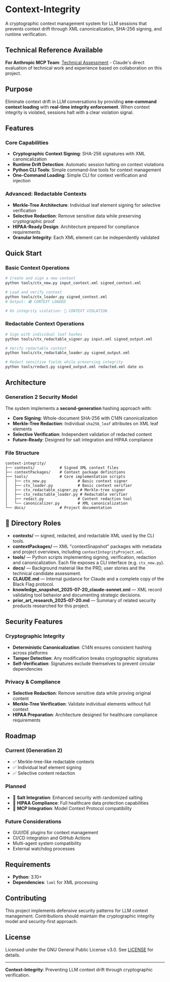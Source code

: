 # Context-Integrity

A cryptographic context management system for LLM sessions that prevents context drift through XML canonicalization, SHA-256 signing, and runtime verification.

## Technical Reference Available

**For Anthropic MCP Team**: [Technical Assessment](docs/candidate.md) - Claude's direct evaluation of technical work and experience based on collaboration on this project.

## Purpose

Eliminate context drift in LLM conversations by providing **one-command context loading** with **real-time integrity enforcement**. When context integrity is violated, sessions halt with a clear violation signal.

## Features

### Core Capabilities
- **Cryptographic Context Signing**: SHA-256 signatures with XML canonicalization
- **Runtime Drift Detection**: Automatic session halting on context violations  
- **Python CLI Tools**: Simple command-line tools for context management
- **One-Command Loading**: Simple CLI for context verification and injection

### Advanced: Redactable Contexts
- **Merkle-Tree Architecture**: Individual leaf element signing for selective verification
- **Selective Redaction**: Remove sensitive data while preserving cryptographic proof
- **HIPAA-Ready Design**: Architecture prepared for compliance requirements
- **Granular Integrity**: Each XML element can be independently validated

## Quick Start

### Basic Context Operations

```bash
# Create and sign a new context
python tools/ctx_new.py input_context.xml signed_context.xml

# Load and verify context
python tools/ctx_loader.py signed_context.xml
# Output: 🟢 CONTEXT LOADED

# On integrity violation: 🔴 CONTEXT VIOLATION
```

### Redactable Context Operations

```bash
# Sign with individual leaf hashes
python tools/ctx_redactable_signer.py input.xml signed_output.xml

# Verify redactable context
python tools/ctx_redactable_loader.py signed_output.xml

# Redact sensitive fields while preserving integrity
python tools/redact.py signed_output.xml redacted.xml date os
```

## Architecture

### Generation 2 Security Model

The system implements a **second-generation** hashing approach with:

- **Core Signing**: Whole-document SHA-256 with C14N canonicalization
- **Merkle-Tree Redaction**: Individual `sha256_leaf` attributes on XML leaf elements
- **Selective Verification**: Independent validation of redacted content
- **Future-Ready**: Designed for salt integration and HIPAA compliance

### File Structure

```
context-integrity/
├── contexts/           # Signed XML context files
├── contextPackages/    # Context package definitions
├── tools/              # Core implementation scripts
│   ├── ctx_new.py              # Basic context signer
│   ├── ctx_loader.py           # Basic context verifier
│   ├── ctx_redactable_signer.py # Merkle-tree signer
│   ├── ctx_redactable_loader.py # Redactable verifier
│   ├── redact.py               # Content redaction tool
│   └── canonicalizer.py        # XML canonicalization
└── docs/               # Project documentation
```

## 📂 Directory Roles

- **contexts/** —  signed, redacted, and redactable XML used by the CLI tools.
- **contextPackages/** — XML "contextSnapshot" packages with metadata and
  project overviews, including `contextIntegrityProject.xml`.
- **tools/** — Python scripts implementing signing, verification, redaction and
  canonicalization. Each file exposes a CLI interface (e.g. `ctx_new.py`).
- **docs/** — Background material like the PRD, user stories and the technical
  candidate assessment.
- **CLAUDE.md** — Internal guidance for Claude and a complete copy of the
  Black Flag protocol.
- **knowledge_snapshot_2025-07-20_claude-sonnet.xml** — XML record validating
  tool behavior and documenting strategic decisions.
- **prior_art_research_2025-07-20.md** — Summary of related security products
  researched for this project.

## Security Features

### Cryptographic Integrity
- **Deterministic Canonicalization**: C14N ensures consistent hashing across platforms
- **Tamper Detection**: Any modification breaks cryptographic signatures
- **Self-Verification**: Signatures exclude themselves to prevent circular dependencies

### Privacy & Compliance
- **Selective Redaction**: Remove sensitive data while proving original content
- **Merkle-Tree Verification**: Validate individual elements without full context
- **HIPAA Preparation**: Architecture designed for healthcare compliance requirements

## Roadmap

### Current (Generation 2)
- ✅ Merkle-tree-like redactable contexts
- ✅ Individual leaf element signing
- ✅ Selective content redaction

### Planned
- 🔄 **Salt Integration**: Enhanced security with randomized salting
- 🔄 **HIPAA Compliance**: Full healthcare data protection capabilities
- 🔄 **MCP Integration**: Model Context Protocol compatibility

### Future Considerations
- GUI/IDE plugins for context management
- CI/CD integration and GitHub Actions
- Multi-agent system compatibility
- External watchdog processes

## Requirements

- **Python**: 3.10+
- **Dependencies**: `lxml` for XML processing

## Contributing

This project implements defensive security patterns for LLM context management. Contributions should maintain the cryptographic integrity model and security-first approach.

## License

Licensed under the GNU General Public License v3.0. See [LICENSE](LICENSE) for details.

---

**Context-Integrity**: Preventing LLM context drift through cryptographic verification.
